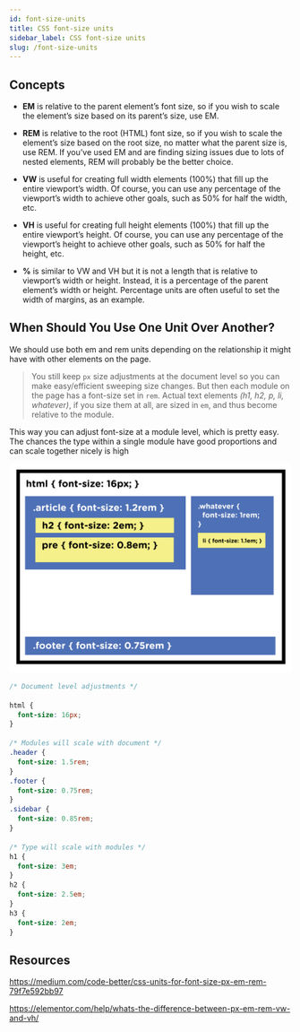 ```yaml
---
id: font-size-units
title: CSS font-size units
sidebar_label: CSS font-size units
slug: /font-size-units
---
```


## Concepts

- **EM** is relative to the parent element’s font size, so if you wish to scale the element’s size based on its parent’s size, use EM.

- **REM** is relative to the root (HTML) font size, so if you wish to scale the element’s size based on the root size, no matter what the parent size is, use REM. If you’ve used EM and are finding sizing issues due to lots of nested elements, REM will probably be the better choice.

- **VW** is useful for creating full width elements (100%) that fill up the entire viewport’s width. Of course, you can use any percentage of the viewport’s width to achieve other goals, such as 50% for half the width, etc.

- **VH** is useful for creating full height elements (100%) that fill up the entire viewport’s height. Of course, you can use any percentage of the viewport’s height to achieve other goals, such as 50% for half the height, etc.

- **%** is similar to VW and VH but it is not a length that is relative to viewport’s width or height. Instead, it is a percentage of the parent element’s width or height. Percentage units are often useful to set the width of margins, as an example.

## When Should You Use One Unit Over Another?

We should use both em and rem units depending on the relationship it might have with other elements on the page.

> You still keep `px` size adjustments at the document level so you can make easy/efficient sweeping size changes. But then each module on the page has a font-size set in `rem`. Actual text elements _(h1, h2, p, li, whatever)_, if you size them at all, are sized in `em`, and thus become relative to the module.

This way you can adjust font-size at a module level, which is pretty easy. The chances the type within a single module have good proportions and can scale together nicely is high

![img](../static/img/docs/css-font-size.svg)

```css
/* Document level adjustments */

html {
  font-size: 16px;
}

/* Modules will scale with document */
.header {
  font-size: 1.5rem;
}
.footer {
  font-size: 0.75rem;
}
.sidebar {
  font-size: 0.85rem;
}

/* Type will scale with modules */
h1 {
  font-size: 3em;
}
h2 {
  font-size: 2.5em;
}
h3 {
  font-size: 2em;
}
```

## Resources

https://medium.com/code-better/css-units-for-font-size-px-em-rem-79f7e592bb97

https://elementor.com/help/whats-the-difference-between-px-em-rem-vw-and-vh/
